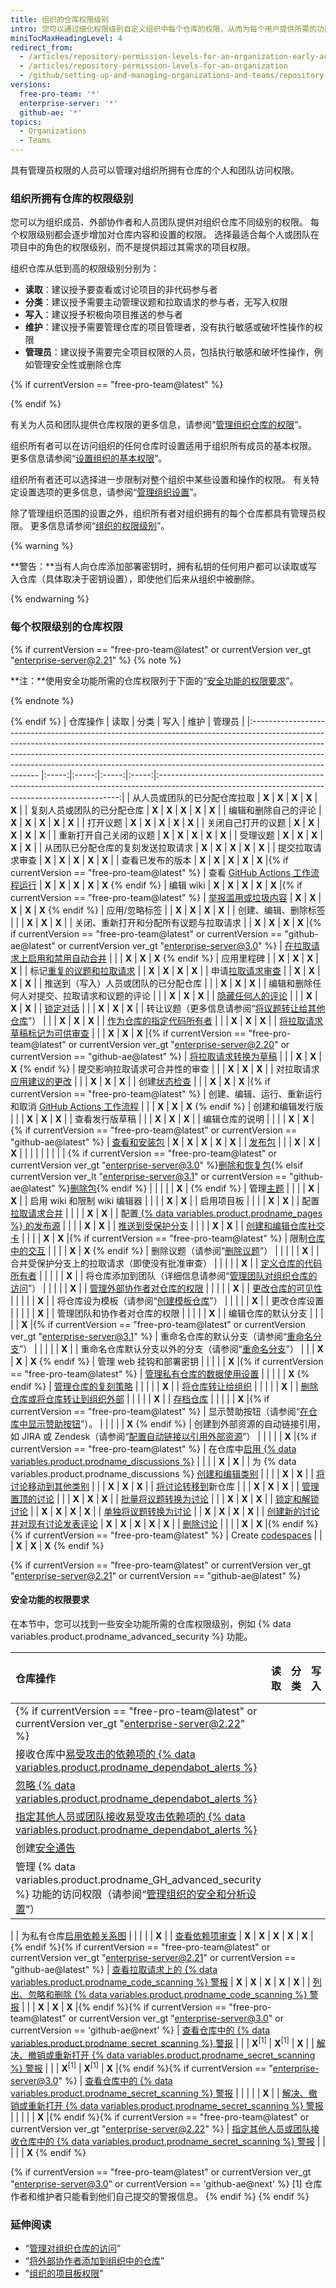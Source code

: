 ```yaml
---
title: 组织的仓库权限级别
intro: 您可以通过细化权限级别自定义组织中每个仓库的权限，从而为每个用户提供所需的功能和任务权限。
miniTocMaxHeadingLevel: 4
redirect_from:
  - /articles/repository-permission-levels-for-an-organization-early-access-program/
  - /articles/repository-permission-levels-for-an-organization
  - /github/setting-up-and-managing-organizations-and-teams/repository-permission-levels-for-an-organization
versions:
  free-pro-team: '*'
  enterprise-server: '*'
  github-ae: '*'
topics:
  - Organizations
  - Teams
---
```


具有管理员权限的人员可以管理对组织所拥有仓库的个人和团队访问权限。

### 组织所拥有仓库的权限级别

您可以为组织成员、外部协作者和人员团队提供对组织仓库不同级别的权限。 每个权限级别都会逐步增加对仓库内容和设置的权限。 选择最适合每个人或团队在项目中的角色的权限级别，而不是提供超过其需求的项目权限。

组织仓库从低到高的权限级别分别为：
- **读取**：建议授予要查看或讨论项目的非代码参与者
- **分类**：建议授予需要主动管理议题和拉取请求的参与者，无写入权限
- **写入**：建议授予积极向项目推送的参与者
- **维护**：建议授予需要管理仓库的项目管理者，没有执行敏感或破坏性操作的权限
- **管理员**：建议授予需要完全项目权限的人员，包括执行敏感和破坏性操作，例如管理安全性或删除仓库

{% if currentVersion == "free-pro-team@latest" %}

{% endif %}

有关为人员和团队提供仓库权限的更多信息，请参阅“[管理组织仓库的权限](/articles/managing-access-to-your-organizations-repositories)”。

组织所有者可以在访问组织的任何仓库时设置适用于组织所有成员的基本权限。 更多信息请参阅“[设置组织的基本权限](/organizations/managing-access-to-your-organizations-repositories/setting-base-permissions-for-an-organization#setting-base-permissions)”。

组织所有者还可以选择进一步限制对整个组织中某些设置和操作的权限。 有关特定设置选项的更多信息，请参阅“[管理组织设置](/articles/managing-organization-settings)”。

除了管理组织范围的设置之外，组织所有者对组织拥有的每个仓库都具有管理员权限。 更多信息请参阅“[组织的权限级别](/articles/permission-levels-for-an-organization)”。

{% warning %}

**警告：**当有人向仓库添加部署密钥时，拥有私钥的任何用户都可以读取或写入仓库（具体取决于密钥设置），即使他们后来从组织中被删除。

{% endwarning %}

### 每个权限级别的仓库权限
{% if currentVersion == "free-pro-team@latest" or currentVersion ver_gt "enterprise-server@2.21" %}
{% note %}

**注：**使用安全功能所需的仓库权限列于下面的“[安全功能的权限要求](#permission-requirements-for-security-features)”。

{% endnote %}

{% endif %}
| 仓库操作                                                                                                                                                                                                                                                                                                                                              |  读取   |  分类   |  写入   |  维护   |                                                                        管理员                                                                         |
|:------------------------------------------------------------------------------------------------------------------------------------------------------------------------------------------------------------------------------------------------------------------------------------------------------------------------------------------------- |:-----:|:-----:|:-----:|:-----:|:--------------------------------------------------------------------------------------------------------------------------------------------------:|
| 从人员或团队的已分配仓库拉取                                                                                                                                                                                                                                                                                                                                    | **X** | **X** | **X** | **X** |                                                                       **X**                                                                        |
| 复刻人员或团队的已分配仓库                                                                                                                                                                                                                                                                                                                                     | **X** | **X** | **X** | **X** |                                                                       **X**                                                                        |
| 编辑和删除自己的评论                                                                                                                                                                                                                                                                                                                                        | **X** | **X** | **X** | **X** |                                                                       **X**                                                                        |
| 打开议题                                                                                                                                                                                                                                                                                                                                              | **X** | **X** | **X** | **X** |                                                                       **X**                                                                        |
| 关闭自己打开的议题                                                                                                                                                                                                                                                                                                                                         | **X** | **X** | **X** | **X** |                                                                       **X**                                                                        |
| 重新打开自己关闭的议题                                                                                                                                                                                                                                                                                                                                       | **X** | **X** | **X** | **X** |                                                                       **X**                                                                        |
| 受理议题                                                                                                                                                                                                                                                                                                                                              | **X** | **X** | **X** | **X** |                                                                       **X**                                                                        |
| 从团队已分配仓库的复刻发送拉取请求                                                                                                                                                                                                                                                                                                                                 | **X** | **X** | **X** | **X** |                                                                       **X**                                                                        |
| 提交拉取请求审查                                                                                                                                                                                                                                                                                                                                          | **X** | **X** | **X** | **X** |                                                                       **X**                                                                        |
| 查看已发布的版本                                                                                                                                                                                                                                                                                                                                          | **X** | **X** | **X** | **X** |                                              **X** |{% if currentVersion == "free-pro-team@latest" %}
| 查看 [GitHub Actions 工作流程运行](/actions/automating-your-workflow-with-github-actions/managing-a-workflow-run)                                                                                                                                                                                                                                         | **X** | **X** | **X** | **X** |                                                                 **X** 
{% endif %}
| 编辑 wiki                                                                                                                                                                                                                                                                                                                                           | **X** | **X** | **X** | **X** |                                              **X** |{% if currentVersion == "free-pro-team@latest" %}
| [举报滥用或垃圾内容](/communities/maintaining-your-safety-on-github/reporting-abuse-or-spam)                                                                                                                                                                                                                                                               | **X** | **X** | **X** | **X** |                                                                 **X** 
{% endif %}
| 应用/忽略标签                                                                                                                                                                                                                                                                                                                                           |       | **X** | **X** | **X** |                                                                       **X**                                                                        |
| 创建、编辑、删除标签                                                                                                                                                                                                                                                                                                                                        |       |       | **X** | **X** |                                                                       **X**                                                                        |
| 关闭、重新打开和分配所有议题与拉取请求                                                                                                                                                                                                                                                                                                                               |       | **X** | **X** | **X** | **X** |{% if currentVersion == "free-pro-team@latest" or currentVersion == "github-ae@latest" or currentVersion ver_gt "enterprise-server@3.0" %}
| [在拉取请求上启用和禁用自动合并](/github/administering-a-repository/managing-auto-merge-for-pull-requests-in-your-repository)                                                                                                                                                                                                                                    |       |       | **X** | **X** |                                                                 **X** 
{% endif %}
| 应用里程碑                                                                                                                                                                                                                                                                                                                                             |       | **X** | **X** | **X** |                                                                       **X**                                                                        |
| 标记[重复的议题和拉取请求](/articles/about-duplicate-issues-and-pull-requests)                                                                                                                                                                                                                                                                                |       | **X** | **X** | **X** |                                                                       **X**                                                                        |
| 申请[拉取请求审查](/articles/requesting-a-pull-request-review)                                                                                                                                                                                                                                                                                            |       | **X** | **X** | **X** |                                                                       **X**                                                                        |
| 推送到（写入）人员或团队的已分配仓库                                                                                                                                                                                                                                                                                                                                |       |       | **X** | **X** |                                                                       **X**                                                                        |
| 编辑和删除任何人对提交、拉取请求和议题的评论                                                                                                                                                                                                                                                                                                                            |       |       | **X** | **X** |                                                                       **X**                                                                        |
| [隐藏任何人的评论](/communities/moderating-comments-and-conversations/managing-disruptive-comments)                                                                                                                                                                                                                                                       |       |       | **X** | **X** |                                                                       **X**                                                                        |
| [锁定对话](/communities/moderating-comments-and-conversations/locking-conversations)                                                                                                                                                                                                                                                                  |       |       | **X** | **X** |                                                                       **X**                                                                        |
| 转让议题（更多信息请参阅“[将议题转让给其他仓库](/articles/transferring-an-issue-to-another-repository)”）                                                                                                                                                                                                                                                                |       |       | **X** | **X** |                                                                       **X**                                                                        |
| [作为仓库的指定代码所有者](/articles/about-code-owners)                                                                                                                                                                                                                                                                                                       |       |       | **X** | **X** |                                                                       **X**                                                                        |
| [将拉取请求草稿标记为可供审查](/articles/changing-the-stage-of-a-pull-request)                                                                                                                                                                                                                                                                                  |       |       | **X** | **X** | **X** |{% if currentVersion == "free-pro-team@latest" or currentVersion ver_gt "enterprise-server@2.20" or currentVersion == "github-ae@latest" %}
| [将拉取请求转换为草稿](/articles/changing-the-stage-of-a-pull-request)                                                                                                                                                                                                                                                                                      |       |       | **X** | **X** |                                                                 **X** 
{% endif %}
| 提交影响拉取请求可合并性的审查                                                                                                                                                                                                                                                                                                                                   |       |       | **X** | **X** |                                                                       **X**                                                                        |
| 对拉取请求[应用建议的更改](/articles/incorporating-feedback-in-your-pull-request)                                                                                                                                                                                                                                                                             |       |       | **X** | **X** |                                                                       **X**                                                                        |
| 创建[状态检查](/articles/about-status-checks)                                                                                                                                                                                                                                                                                                           |       |       | **X** | **X** |                                              **X** |{% if currentVersion == "free-pro-team@latest" %}
| 创建、编辑、运行、重新运行和取消 [GitHub Actions 工作流程](/actions/automating-your-workflow-with-github-actions/)                                                                                                                                                                                                                                                    |       |       | **X** | **X** |                                                                 **X** 
{% endif %}
| 创建和编辑发行版                                                                                                                                                                                                                                                                                                                                          |       |       | **X** | **X** |                                                                       **X**                                                                        |
| 查看发行版草稿                                                                                                                                                                                                                                                                                                                                           |       |       | **X** | **X** |                                                                       **X**                                                                        |
| 编辑仓库的说明                                                                                                                                                                                                                                                                                                                                           |       |       |       | **X** |                          **X** |{% if currentVersion == "free-pro-team@latest" or currentVersion == "github-ae@latest" %}
| [查看和安装包](/packages/publishing-and-managing-packages)                                                                                                                                                                                                                                                                                              | **X** | **X** | **X** | **X** |                                                                       **X**                                                                        |
| [发布包](/packages/publishing-and-managing-packages/publishing-a-package)                                                                                                                                                                                                                                                                            |       |       | **X** | **X** |                                                                       **X**                                                                        |
|                                                                                                                                                                                                                                                                                                                                                   |       |       |       |       |                                                                                                                                                    |
| {% if currentVersion == "free-pro-team@latest" or currentVersion ver_gt "enterprise-server@3.0" %}[删除和恢复包](/packages/learn-github-packages/deleting-and-restoring-a-package){% elsif currentVersion ver_lt "enterprise-server@3.1" or currentVersion == "github-ae@latest" %}[删除包](/packages/learn-github-packages/deleting-a-package){% endif %} |       |       |       |       |                                                                **X** | {% endif %}
| 管理[主题](/articles/classifying-your-repository-with-topics)                                                                                                                                                                                                                                                                                         |       |       |       | **X** |                                                                       **X**                                                                        |
| 启用 wiki 和限制 wiki 编辑器                                                                                                                                                                                                                                                                                                                              |       |       |       | **X** |                                                                       **X**                                                                        |
| 启用项目板                                                                                                                                                                                                                                                                                                                                             |       |       |       | **X** |                                                                       **X**                                                                        |
| 配置[拉取请求合并](/articles/configuring-pull-request-merges)                                                                                                                                                                                                                                                                                             |       |       |       | **X** |                                                                       **X**                                                                        |
| 配置[ {% data variables.product.prodname_pages %} 的发布源](/articles/configuring-a-publishing-source-for-github-pages)                                                                                                                                                                                                                                 |       |       |       | **X** |                                                                       **X**                                                                        |
| [推送到受保护分支](/articles/about-protected-branches)                                                                                                                                                                                                                                                                                                    |       |       |       | **X** |                                                                       **X**                                                                        |
| [创建和编辑仓库社交卡](/articles/customizing-your-repositorys-social-media-preview)                                                                                                                                                                                                                                                                         |       |       |       | **X** |                                              **X** |{% if currentVersion == "free-pro-team@latest" %}
| 限制[仓库中的交互](/communities/moderating-comments-and-conversations/limiting-interactions-in-your-repository)                                                                                                                                                                                                                                           |       |       |       | **X** |                                                                 **X** 
{% endif %}
| 删除议题（请参阅“[删除议题](/articles/deleting-an-issue)”）                                                                                                                                                                                                                                                                                                    |       |       |       |       |                                                                       **X**                                                                        |
| 合并受保护分支上的拉取请求（即使没有批准审查）                                                                                                                                                                                                                                                                                                                           |       |       |       |       |                                                                       **X**                                                                        |
| [定义仓库的代码所有者](/articles/about-code-owners)                                                                                                                                                                                                                                                                                                         |       |       |       |       |                                                                       **X**                                                                        |
| 将仓库添加到团队（详细信息请参阅“[管理团队对组织仓库的访问](/organizations/managing-access-to-your-organizations-repositories/managing-team-access-to-an-organization-repository#giving-a-team-access-to-a-repository)”）                                                                                                                                                      |       |       |       |       |                                                                       **X**                                                                        |
| [管理外部协作者对仓库的权限](/articles/adding-outside-collaborators-to-repositories-in-your-organization)                                                                                                                                                                                                                                                      |       |       |       |       |                                                                       **X**                                                                        |
| [更改仓库的可见性](/articles/restricting-repository-visibility-changes-in-your-organization)                                                                                                                                                                                                                                                              |       |       |       |       |                                                                       **X**                                                                        |
| 将仓库设为模板（请参阅“[创建模板仓库](/articles/creating-a-template-repository)”）                                                                                                                                                                                                                                                                                  |       |       |       |       |                                                                       **X**                                                                        |
| 更改仓库设置                                                                                                                                                                                                                                                                                                                                            |       |       |       |       |                                                                       **X**                                                                        |
| 管理团队和协作者对仓库的权限                                                                                                                                                                                                                                                                                                                                    |       |       |       |       |                                                                       **X**                                                                        |
| 编辑仓库的默认分支                                                                                                                                                                                                                                                                                                                                         |       |       |       |       |                     **X** |{% if currentVersion == "free-pro-team@latest" or currentVersion ver_gt "enterprise-server@3.1" %}
| 重命名仓库的默认分支（请参阅“[重命名分支](/github/administering-a-repository/renaming-a-branch)”）                                                                                                                                                                                                                                                                    |       |       |       |       |                                                                       **X**                                                                        |
| 重命名仓库默认分支以外的分支（请参阅“[重命名分支](/github/administering-a-repository/renaming-a-branch)”）                                                                                                                                                                                                                                                                |       |       | **X** | **X** |                                                                 **X** 
{% endif %}
| 管理 web 挂钩和部署密钥                                                                                                                                                                                                                                                                                                                                    |       |       |       |       |                                              **X** |{% if currentVersion == "free-pro-team@latest" %}
| [管理私有仓库的数据使用设置](/github/understanding-how-github-uses-and-protects-your-data/managing-data-use-settings-for-your-private-repository)                                                                                                                                                                                                              |       |       |       |       |                                                                 **X** 
{% endif %}
| [管理仓库的复刻策略](/github/administering-a-repository/managing-the-forking-policy-for-your-repository)                                                                                                                                                                                                                                                   |       |       |       |       |                                                                       **X**                                                                        |
| [将仓库转让给组织](/articles/restricting-repository-creation-in-your-organization)                                                                                                                                                                                                                                                                        |       |       |       |       |                                                                       **X**                                                                        |
| [删除仓库或将仓库转让到组织外部](/articles/setting-permissions-for-deleting-or-transferring-repositories)                                                                                                                                                                                                                                                        |       |       |       |       |                                                                       **X**                                                                        |
| [存档仓库](/articles/about-archiving-repositories)                                                                                                                                                                                                                                                                                                    |       |       |       |       |                                              **X** |{% if currentVersion == "free-pro-team@latest" %}
| 显示赞助按钮（请参阅“[在仓库中显示赞助按钮](/articles/displaying-a-sponsor-button-in-your-repository)”）。                                                                                                                                                                                                                                                              |       |       |       |       |                                                                 **X** 
{% endif %}
| 创建到外部资源的自动链接引用，如 JIRA 或 Zendesk（请参阅“[配置自动链接以引用外部资源](/articles/configuring-autolinks-to-reference-external-resources)”）                                                                                                                                                                                                                            |       |       |       |       |                                              **X** |{% if currentVersion == "free-pro-team@latest" %}
| 在仓库中[启用 {% data variables.product.prodname_discussions %}](/github/administering-a-repository/enabling-or-disabling-github-discussions-for-a-repository)                                                                                                                                                                                          |       |       |       | **X** |                                                                       **X**                                                                        |
| 为 {% data variables.product.prodname_discussions %} [创建和编辑类别](/discussions/managing-discussions-for-your-community/managing-categories-for-discussions-in-your-repository)                                                                                                                                                                        |       |       |       | **X** |                                                                       **X**                                                                        |
| [将讨论移动到其他类别](/discussions/managing-discussions-for-your-community/managing-discussions-in-your-repository)                                                                                                                                                                                                                                        |       |       | **X** | **X** |                                                                       **X**                                                                        |
| [将讨论转移到](/discussions/managing-discussions-for-your-community/managing-discussions-in-your-repository)新仓库                                                                                                                                                                                                                                         |       |       | **X** | **X** |                                                                       **X**                                                                        |
| [管理置顶的讨论](/discussions/managing-discussions-for-your-community/managing-discussions-in-your-repository)                                                                                                                                                                                                                                           |       |       | **X** | **X** |                                                                       **X**                                                                        |
| [批量将议题转换为讨论](/discussions/managing-discussions-for-your-community/managing-discussions-in-your-repository)                                                                                                                                                                                                                                        |       |       | **X** | **X** |                                                                       **X**                                                                        |
| [锁定和解锁讨论](/discussions/managing-discussions-for-your-community/moderating-discussions)                                                                                                                                                                                                                                                            |       | **X** | **X** | **X** |                                                                       **X**                                                                        |
| [单独将议题转换为讨论](/discussions/managing-discussions-for-your-community/moderating-discussions)                                                                                                                                                                                                                                                         |       | **X** | **X** | **X** |                                                                       **X**                                                                        |
| [创建新的讨论并对现有讨论发表评论](/discussions/collaborating-with-your-community-using-discussions/participating-in-a-discussion)                                                                                                                                                                                                                                | **X** | **X** | **X** | **X** |                                                                       **X**                                                                        |
| [删除讨论](/discussions/managing-discussions-for-your-community/managing-discussions-in-your-repository#deleting-a-discussion)                                                                                                                                                                                                                        |       |       |       | **X** |                                        **X** |{% endif %}{% if currentVersion == "free-pro-team@latest" %}
| Create [codespaces](/codespaces/about-codespaces)                                                                                                                                                                                                                                                                                                 |       |       | **X** | **X** |                                                                 **X** 
{% endif %}

{% if currentVersion == "free-pro-team@latest" or currentVersion ver_gt "enterprise-server@2.21" or currentVersion == "github-ae@latest" %}
#### 安全功能的权限要求

在本节中，您可以找到一些安全功能所需的仓库权限级别，例如 {% data variables.product.prodname_advanced_security %} 功能。

| 仓库操作                                                                                                                                                                                                               |  读取   |  分类   |         写入          |         维护          |                                                                              管理员                                                                              |
|:------------------------------------------------------------------------------------------------------------------------------------------------------------------------------------------------------------------ |:-----:|:-----:|:-------------------:|:-------------------:|:-------------------------------------------------------------------------------------------------------------------------------------------------------------:|
| {% if currentVersion == "free-pro-team@latest" or currentVersion ver_gt "enterprise-server@2.22" %}                                                                                                                |       |       |                     |                     |                                                                                                                                                               |
| 接收仓库中[易受攻击的依赖项的 {% data variables.product.prodname_dependabot_alerts %}](/code-security/supply-chain-security/about-alerts-for-vulnerable-dependencies)                                                          |       |       |                     |                     |                                                                             **X**                                                                             |
| [忽略 {% data variables.product.prodname_dependabot_alerts %}](/code-security/supply-chain-security/viewing-and-updating-vulnerable-dependencies-in-your-repository)                                               |       |       |                     |                     |                                                                             **X**                                                                             |
| [指定其他人员或团队接收易受攻击依赖项的 {% data variables.product.prodname_dependabot_alerts %}](/github/administering-a-repository/managing-security-and-analysis-settings-for-your-repository#granting-access-to-security-alerts) |       |       |                     |                     |                                              **X** |{% endif %}{% if currentVersion == "free-pro-team@latest" %}
| 创建[安全通告](/code-security/security-advisories/about-github-security-advisories)                                                                                                                                      |       |       |                     |                     | **X** |{% endif %}{% if currentVersion == "free-pro-team@latest" or currentVersion ver_gt "enterprise-server@2.22" or currentVersion == "github-ae@latest" %}
| 管理 {% data variables.product.prodname_GH_advanced_security %} 功能的访问权限（请参阅“[管理组织的安全和分析设置](/organizations/keeping-your-organization-secure/managing-security-and-analysis-settings-for-your-organization)”）        |       |       |                     |                     |                        **X** |{% endif %}{% if currentVersion == "free-pro-team@latest" %}<!--Set at site-level for GHES-->
|
| 为私有仓库[启用依赖关系图](/code-security/supply-chain-security/exploring-the-dependencies-of-a-repository)                                                                                                                    |       |       |                     |                     |                                                                             **X**                                                                             |
| [查看依赖项审查](/code-security/supply-chain-security/about-dependency-review)                                                                                                                                            | **X** | **X** |        **X**        |        **X**        | **X** |{% endif %}{% if currentVersion == "free-pro-team@latest" or currentVersion ver_gt "enterprise-server@2.21" or currentVersion == "github-ae@latest" %}
| [查看拉取请求上的 {% data variables.product.prodname_code_scanning %} 警报](/github/finding-security-vulnerabilities-and-errors-in-your-code/triaging-code-scanning-alerts-in-pull-requests)                               | **X** | **X** |        **X**        |        **X**        |                                                                             **X**                                                                             |
| [列出、忽略和删除 {% data variables.product.prodname_code_scanning %} 警报](/github/finding-security-vulnerabilities-and-errors-in-your-code/managing-code-scanning-alerts-for-your-repository)                            |       |       |        **X**        |        **X**        |  **X** |{% endif %}{% if currentVersion == "free-pro-team@latest" or currentVersion ver_gt "enterprise-server@3.0" or currentVersion == 'github-ae@next' %}
| [查看仓库中的 {% data variables.product.prodname_secret_scanning %} 警报](/github/administering-a-repository/managing-alerts-from-secret-scanning)                                                                       |       |       | **X**<sup>[1]</sup> | **X**<sup>[1]</sup> |                                                                             **X**                                                                             |
| [解决、撤销或重新打开 {% data variables.product.prodname_secret_scanning %} 警报](/github/administering-a-repository/managing-alerts-from-secret-scanning)                                                                   |       |       | **X**<sup>[1]</sup> | **X**<sup>[1]</sup> |                                             **X** |{% endif %}{% if currentVersion == "enterprise-server@3.0" %}
| [查看仓库中的 {% data variables.product.prodname_secret_scanning %} 警报](/github/administering-a-repository/managing-alerts-from-secret-scanning)                                                                       |       |       |                     |                     |                                                                             **X**                                                                             |
| [解决、撤销或重新打开 {% data variables.product.prodname_secret_scanning %} 警报](/github/administering-a-repository/managing-alerts-from-secret-scanning)                                                                   |       |       |                     |                     |                     **X** |{% endif %}{% if currentVersion == "free-pro-team@latest" or currentVersion ver_gt "enterprise-server@2.22" %}
| [指定其他人员或团队接收仓库中的 {% data variables.product.prodname_secret_scanning %} 警报](/github/administering-a-repository/managing-security-and-analysis-settings-for-your-repository#granting-access-to-security-alerts)    |       |       |                     |                     |                                                                      **X** 
{% endif %}

{% if currentVersion == "free-pro-team@latest" or currentVersion ver_gt "enterprise-server@3.0" or currentVersion == 'github-ae@next' %}
[1] 仓库作者和维护者只能看到他们自己提交的警报信息。
{% endif %}
{% endif %}

### 延伸阅读

- “[管理对组织仓库的访问](/articles/managing-access-to-your-organization-s-repositories)”
- “[将外部协作者添加到组织中的仓库](/articles/adding-outside-collaborators-to-repositories-in-your-organization)”
- "[组织的项目板权限](/articles/project-board-permissions-for-an-organization)"
